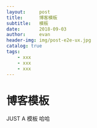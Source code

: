 ```yaml
---
layout:     post
title:      博客模板
subtitle:   模板
date:       2018-09-03
author:     evan
header-img: img/post-e2e-ux.jpg
catalog: true
tags:
    - xxx
    - xxx
    - xxx
---
```

# 博客模板
JUST A 模板  哈哈





